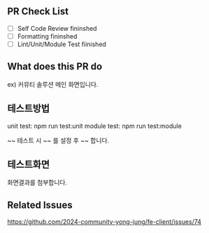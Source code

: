 ## PR Check List

- [ ] Self Code Review fininshed
- [ ] Formatting fininshed
- [ ] Lint/Unit/Module Test fiinished

## What does this PR do

ex) 커뮤티 솔루션 메인 화면입니다.

## 테스트방법

unit test: npm run test:unit
module test: npm run test:module

~~ 테스트 시 ~~ 를 설정 후 ~~ 합니다.

## 테스트화면

화면결과를 첨부합니다.

## Related Issues

https://github.com/2024-community-yong-jung/fe-client/issues/74
